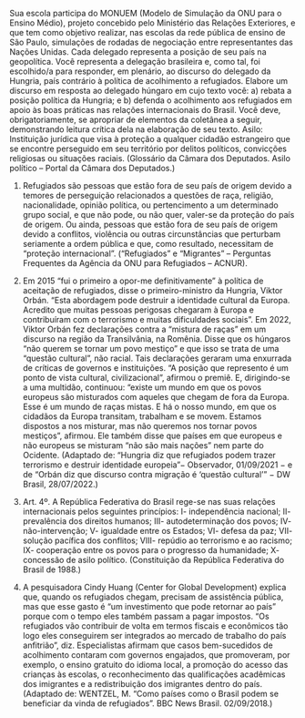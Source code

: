 Sua escola participa do MONUEM (Modelo de Simulação da ONU para o Ensino Médio), projeto concebido pelo Ministério das Relações Exteriores, e que tem como objetivo realizar, nas escolas da rede pública de ensino de São Paulo, simulações
de rodadas de negociação entre representantes das Nações Unidas. Cada delegado representa a posição de seu país na geopolítica. Você representa a delegação brasileira e, como tal, foi escolhido/a para responder, em plenário, ao discurso do delegado da
Hungria, país contrário à política de acolhimento a refugiados. Elabore um discurso em resposta ao delegado húngaro em cujo
texto você: a) rebata a posição política da Hungria; e b) defenda o acolhimento aos refugiados em apoio às boas práticas nas
relações internacionais do Brasil. Você deve, obrigatoriamente, se apropriar de elementos da coletânea a seguir, demonstrando
leitura crítica dela na elaboração de seu texto.
Asilo: Instituição jurídica que visa à proteção a qualquer cidadão estrangeiro que se encontre perseguido em seu território por
delitos políticos, convicções religiosas ou situações raciais. (Glossário da Câmara dos Deputados. Asilo político – Portal da Câmara dos Deputados.)

1. Refugiados são pessoas que estão fora de seu país de origem devido a temores de perseguição relacionados a questões de raça, religião, nacionalidade, opinião política, ou pertencimento a um determinado grupo social, e que não pode, ou não quer, valer-se da proteção do país de origem. Ou ainda, pessoas que estão fora de seu país de origem devido a conflitos, violência ou outras circunstâncias que perturbam seriamente a ordem pública e que, como resultado, necessitam de “proteção internacional”. (“Refugiados” e “Migrantes” – Perguntas Frequentes da Agência da ONU para Refugiados – ACNUR).

2. Em 2015 “fui o primeiro a opor-me definitivamente” à política de aceitação de refugiados, disse o primeiro-ministro da Hungria, Viktor Orbán. “Esta abordagem pode destruir a identidade cultural da Europa. Acredito que muitas pessoas perigosas chegaram à Europa e contribuíram com o terrorismo e muitas dificuldades sociais”. Em 2022, Viktor Orbán fez declarações contra a “mistura de raças” em um discurso na região da Transilvânia, na Romênia. Disse que os húngaros “não querem se tornar um povo mestiço” e que isso se trata de uma “questão cultural”, não racial. Tais declarações geraram uma enxurrada de críticas de governos e instituições. “A posição que represento é um ponto de vista cultural, civilizacional”, afirmou o premiê. E, dirigindo-se a uma multidão, continuou: “existe um mundo em que os povos europeus são misturados com aqueles que chegam de fora da Europa. Esse é um mundo de raças mistas. E há o nosso mundo, em que os cidadãos da Europa transitam, trabalham e se movem. Estamos dispostos a nos misturar, mas não queremos nos tornar povos mestiços”, afirmou. Ele também disse que países em que europeus e não europeus se misturam “não são mais nações” nem parte do Ocidente. (Adaptado de: “Hungria diz que refugiados podem trazer terrorismo e destruir identidade europeia”− Observador, 01/09/2021 − e de “Orbán diz que discurso contra migração é ‘questão cultural’” − DW Brasil, 28/07/2022.)

5. Art. 4º. A República Federativa do Brasil rege-se nas suas relações internacionais pelos seguintes princípios: I- independência nacional; II- prevalência dos direitos humanos; III- autodeterminação dos povos; IV- não-intervenção; V- igualdade entre os Estados; VI- defesa da paz; VII- solução pacífica dos conflitos; VIII- repúdio ao terrorismo e ao racismo; IX- cooperação entre os povos para o progresso da humanidade; X- concessão de asilo político. (Constituição da República Federativa do Brasil de 1988.)

6. A pesquisadora Cindy Huang (Center for Global Development) explica que, quando os refugiados chegam, precisam de assistência pública, mas que esse gasto é “um investimento que pode retornar ao país” porque com o tempo eles também passam a pagar impostos. “Os refugiados vão contribuir de volta em termos fiscais e econômicos tão logo eles conseguirem ser integrados ao mercado de trabalho do país anfitrião”, diz. Especialistas afirmam que casos bem-sucedidos de acolhimento contaram com governos engajados, que promoveram, por exemplo, o ensino gratuito do idioma local, a promoção do acesso das crianças às escolas, o reconhecimento das qualificações acadêmicas dos imigrantes e a redistribuição dos imigrantes dentro do país. (Adaptado de: WENTZEL, M. “Como países como o Brasil podem se beneficiar da vinda de refugiados”. BBC News Brasil. 02/09/2018.)
